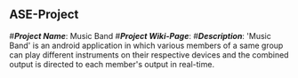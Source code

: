 ##                                                        **ASE-Project**
#***Project Name***: Music Band
#***Project Wiki-Page***:
#***Description***:
              'Music Band' is an android application in which various members of a same group can play different instruments on their respective devices and the combined output is directed to each member's output in real-time.

